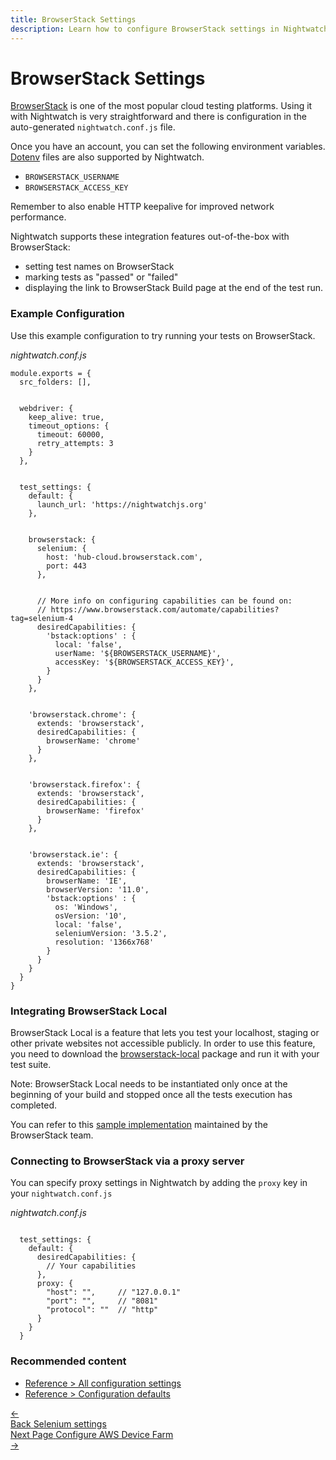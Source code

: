```yaml
---
title: BrowserStack Settings
description: Learn how to configure BrowserStack settings in Nightwatch
---
```


<div class="page-header"><h1>BrowserStack Settings</h1></div>

[BrowserStack][1] is one of the most popular cloud testing platforms. Using it with Nightwatch is very straightforward and there is configuration in the auto-generated `nightwatch.conf.js` file.

Once you have an account, you can set the following environment variables. [Dotenv][2] files are also supported by Nightwatch.

- `BROWSERSTACK_USERNAME`
- `BROWSERSTACK_ACCESS_KEY`

Remember to also enable HTTP keepalive for improved network performance.

Nightwatch supports these integration features out-of-the-box with BrowserStack:

- setting test names on BrowserStack
- marking tests as "passed" or "failed"
- displaying the link to BrowserStack Build page at the end of the test run.

### Example Configuration

Use this example configuration to try running your tests on BrowserStack.

<div class="sample-test"><i>nightwatch.conf.js</i>
<pre class="line-numbers"><code class="language-javascript">module.exports = {
  src_folders: [],
  <br>
  webdriver: {
    keep_alive: true,
    timeout_options: {
      timeout: 60000,
      retry_attempts: 3
    }
  },
  <br>
  test_settings: {
    default: {
      launch_url: 'https://nightwatchjs.org'
    },
    <br>
    browserstack: {
      selenium: {
        host: 'hub-cloud.browserstack.com',
        port: 443
      },
      <br>
      // More info on configuring capabilities can be found on:
      // https://www.browserstack.com/automate/capabilities?tag=selenium-4
      desiredCapabilities: {
        'bstack:options' : {
          local: 'false',
          userName: '${BROWSERSTACK_USERNAME}',
          accessKey: '${BROWSERSTACK_ACCESS_KEY}',
        }
      }
    },
    <br>
    'browserstack.chrome': {
      extends: 'browserstack',
      desiredCapabilities: {
        browserName: 'chrome'
      }
    },
    <br>
    'browserstack.firefox': {
      extends: 'browserstack',
      desiredCapabilities: {
        browserName: 'firefox'
      }
    },
    <br>
    'browserstack.ie': {
      extends: 'browserstack',
      desiredCapabilities: {
        browserName: 'IE',
        browserVersion: '11.0',
        'bstack:options' : {
          os: 'Windows',
          osVersion: '10',
          local: 'false',
          seleniumVersion: '3.5.2',
          resolution: '1366x768'
        }
      }
    }
  }
}</code></pre></div>

### Integrating BrowserStack Local

BrowserStack Local is a feature that lets you test your localhost, staging or other private websites not accessible publicly. In order to use this feature, you need to download the [browserstack-local][4] package and run it with your test suite.

Note: BrowserStack Local needs to be instantiated only once at the beginning of your build and stopped once all the tests execution has completed.

You can refer to this [sample implementation][3] maintained by the BrowserStack team.

### Connecting to BrowserStack via a proxy server

You can specify proxy settings in Nightwatch by adding the `proxy` key in your `nightwatch.conf.js`

<div class="sample-test"><i>nightwatch.conf.js</i>
<pre class="line-numbers"><code class="language-javascript">
  test_settings: {
    default: {
      desiredCapabilities: {
        // Your capabilities
      },
      proxy: {
        "host": "",     // "127.0.0.1"
        "port": "",     // "8081"
        "protocol": ""  // "http"
      }
    }
  }
</code></pre></div>

[1]:    https://browserstack.com
[2]:    https://www.npmjs.com/package/dotenv
[3]:    https://github.com/browserstack/nightwatch-browserstack/blob/master/scripts/local.runner.js
[4]:    https://www.npmjs.com/package/browserstack-local

### Recommended content

- [Reference > All configuration settings](https://nightwatchjs.org/guide/reference/settings.html)
- [Reference > Configuration defaults](https://nightwatchjs.org/guide/reference/defaults.html)

 <div class="doc-pagination pt-40">
  <div class="previous">
    <a href="/guide/configuration/selenium-settings.html">
      <span>←</span>
        <div class="d-flex flex-column">
          <span class="smallT">Back</span>
          <span class="bigT">Selenium settings</span>
        </div>
    </a>
  </div>
  <div class="next">
    <a href="/guide/configuration/aws-devicefarm-settings.html">
        <div class="d-flex flex-column">
          <span class="smallT">Next Page</span>
          <span class="bigT">Configure AWS Device Farm</span>
        </div>
        <span>→</span>
    </a>
  </div>
</div>
